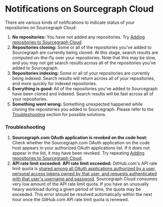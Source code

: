 # Notifications on Sourcegraph Cloud

There are various kinds of notifications to indicate status of your repositories on Sourcegraph Cloud:

1. **No repositories:** You have not added any repositories. Try [Adding repositories to Sourcegraph Cloud](../code_search/how-to/adding_repositories_to_cloud.md).
1. **Repositories cloning:** Some or all of the repositories you've added to Sourcegraph are currently being cloned. At this stage, search results are computed on-the-fly over your repositories. Note that this may be slow, and you may not get search results across all of the repositories you've added to Sourcegraph.
1. **Repositories indexing:** Some or all of your repositories are currently being indexed. Search results will return across all of your repositories, and more quickly for indexed repositories.
1. **Everything is good:** All of the repositories you've added to Sourcegraph have been cloned and indexed. Search results will be fast across all of your repositories.
1. **Something went wrong:** Something unexpected happened while cloning the repositories you added to Sourcegraph. Please refer to the [Troubleshooting](#Troubleshooting) section for possible solutions.

### Troubleshooting

1. **Sourcegraph.com OAuth application is revoked on the code host:** Check whether the Sourcegraph.com OAuth application on the code host appears in your authorized OAuth applications list. If it does not appear in the list, it may have been revoked. Try repeating [Adding repositories to Sourcegraph Cloud](../code_search/how-to/adding_repositories_to_cloud.md).
1. **API rate limit exceeded:** **API rate limit exceeded:** GitHub.com's API rate limit quota is [shared among all OAuth applications authorized by a user, personal access tokens owned by that user, and requests authenticated with that user's username and password](https://docs.github.com/en/developers/apps/building-github-apps/rate-limits-for-github-apps#normal-user-to-server-rate-limits). Sourcegraph Cloud consumes very low amount of the API rate limit quota. If you have an unusually heavy workload during a given period of time, the quota may be exceeded. This error should be resolved automatically within the next hour once the GitHub.com API rate limit quota is renewed.
